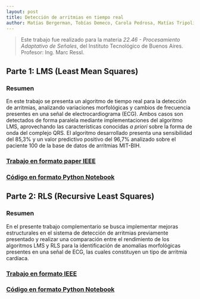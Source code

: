 ```yaml
---
layout: post
title: Detección de arritmias en tiempo real
author: Matías Bergerman, Tobías Demeco, Carola Pedrosa, Matías Tripoli
---
```


> Este trabajo fue realizado para la materia *22.46 - Procesamiento Adaptativo de Señales*, del Instituto Tecnológico de Buenos Aires. Profesor: Ing. Marc Ressl.

## Parte 1: LMS (Least Mean Squares)

### Resumen
En este trabajo se presenta un algoritmo de tiempo real para la detección de arritmias, analizando variaciones morfológicas y cambios de frecuencia presentes en una señal de electrocardiograma (ECG). Ambos casos son detectados de forma paralela mediante implementaciones del algoritmo LMS, aprovechando las características conocidas *a priori* sobre la forma de onda del complejo QRS. El algoritmo desarrollado presenta una sensibilidad del 85,3% y un valor predictivo positivo del 96,7% analizado sobre el paciente 100 de la base de datos de arritmias MIT-BIH.

### [Trabajo en formato paper IEEE](https://github.com/mbergerman/Procesamiento-Adaptativo/blob/main/Proyecto%201/PASA_Proyecto_1_G2.pdf)

### [Código en formato Python Notebook](https://github.com/mbergerman/Procesamiento-Adaptativo/blob/main/Proyecto%201/PASA_P1_G2.ipynb)

## Parte 2: RLS (Recursive Least Squares)

### Resumen
En el presente trabajo complementario se busca implementar mejoras estructurales en el sistema de detección de arritmias previamente presentado y realizar una comparación entre el rendimiento de los algoritmos LMS y RLS para la identificación de anomalías morfológicas presentes en una señal de ECG, las cuales constituyen un tipo de arritmia cardíaca.

### [Trabajo en formato IEEE](https://github.com/mbergerman/Procesamiento-Adaptativo/blob/main/Proyecto%202/PASA_Proyecto_2_G2.pdf)

### [Código en formato Python Notebook](https://github.com/mbergerman/Procesamiento-Adaptativo/blob/main/Proyecto%202/PASA_P2_G2.ipynb)
